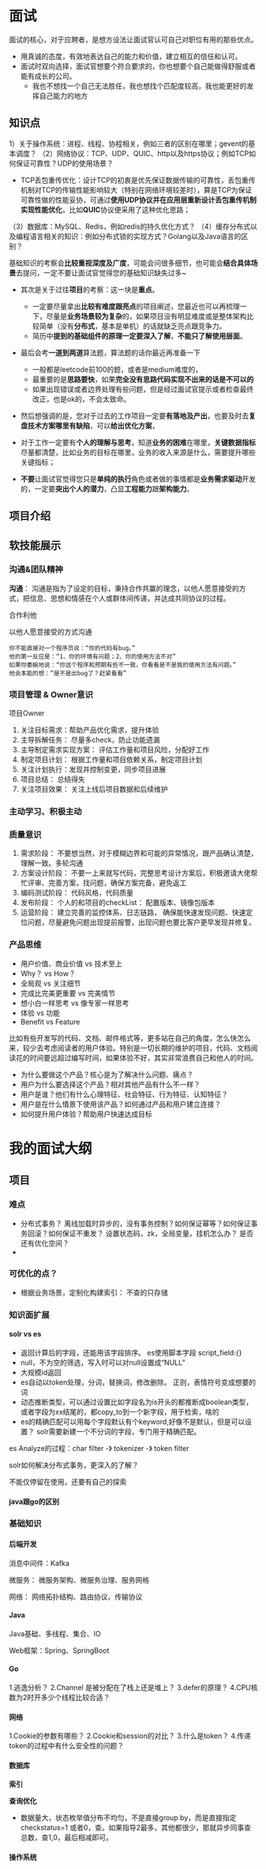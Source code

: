 

# 面试
面试的核心，对于应聘者，是想方设法让面试官认可自己对职位有用的那些优点。

- 用真诚的态度，有效地表达自己的能力和价值，建立相互的信任和认可。
- 面试时双向选择，面试官想要个符合要求的，你也想要个自己能做得舒服或者能有成长的公司。
  - 我也不想找一个自己无法胜任，我也想找个匹配度较高，我也能更好的发挥自己能力的地方


## 知识点

1）关于操作系统：进程、线程、协程相关，例如三者的区别在哪里；gevent的基本调度？
（2）网络协议：TCP、UDP、QUIC、http以及https协议；例如TCP如何保证可靠性？UDP的使用场景？
- TCP丢包重传优化：设计TCP的初衷是优先保证数据传输的可靠性，丢包重传机制对TCP的传输性能影响较大（特别在网络环境较差时），算是TCP为保证可靠性做的性能妥协，可通过**使用UDP协议并在应用层重新设计丢包重传机制实现性能优化**，比如**QUIC**协议便采用了这种优化思路；

（3）数据库：MySQL、Redis，例如redis的持久优化方式？
（4）缓存分布式以及编程语言相关的知识：例如分布式锁的实现方式？Golang以及Java语言的区别？


基础知识的考察会**比较重视深度及广度**，可能会问很多细节，也可能会**结合具体场景**去提问，一定不要让面试官觉得您的基础知识缺失过多~


- 其次是关于过往**项目**的考察：这一块是**重点**。
  - 一定要尽量拿出**比较有难度跟亮点**的项目阐述，您最近也可以再梳理一下，尽量是**业务场景较为复杂**的，如果项目没有明显难度或是整体架构比较简单（没有**分布式**，基本是单机）的话就缺乏亮点跟竞争力。
  - 简历中**提到的基础组件的原理一定要深入了解**，**不能只了解使用层面**。


- 最后会考**一道到两道**算法题，算法题的话你最近再准备一下
  - 一般都是leetcode前100的题，或者是medium难度的，
  - 最重要的是**思路要快**，如果**完全没有思路代码实现不出来的话是不可以的**
  - 如果出现错误或者边界处理有些问题，但是经过面试官提示或者检查最终改正，也是ok的，不会太致命。


- 然后想强调的是，您对于过去的工作项目一定要**有落地及产出**，也要及时去**复盘技术方案哪里有缺陷**，可以**给出优化方案**，
- 对于工作一定要有**个人的理解与思考**，知道**业务的困难**在哪里，**关键数据指标**尽量都清楚，比如业务的目标在哪里，业务的收入来源是什么，需要提升哪些关键指标；
- **不要**让面试官觉得您只是**单纯的执行**角色或者做的事情都是**业务需求驱动**开发的，一定要**突出个人的潜力**，凸显**工程能力**跟**架构能力**。


## 项目介绍


## 软技能展示

### 沟通&团队精神
**沟通**： 沟通是指为了设定的目标，秉持合作共赢的理念，以他人愿意接受的方式，把信息、思想和情感在个人或群体间传递，并达成共同协议的过程。

合作利他


以他人愿意接受的方式沟通
```
你不能直接对一个程序员说：“你的代码有bug。”
他的第一反应是：“1、你的环境有问题；2、你的使用方法不对”
如果你委婉地说：“你这个程序和预期有些不一致，你看看是不是我的使用方法有问题。”
他会本能的想：“是不是出bug了？赶紧看看”
```



### 项目管理 & Owner意识
项目Owner
1. 关注目标需求：帮助产品优化需求，提升体验
2. 主导拆解任务： 尽量多check，防止功能遗漏
3. 主导制定需求实现方案： 评估工作量和项目风险，分配好工作
4. 制定项目计划： 根据工作量和项目依赖关系，制定项目计划
5. 关注计划执行：发现并控制变更，同步项目进展
6. 项目总结： 总结得失
7. 关注项目效果： 关注上线后项目数据和后续维护

### 主动学习、积极主动


### 质量意识

1. 需求阶段： 不要想当然，对于模糊边界和可能的异常情况，跟产品确认清楚，理解一致。多轮沟通
2. 方案设计阶段： 不要一上来就写代码，完整思考设计方案后，积极邀请大佬帮忙评审、完善方案，找问题，确保方案完备，避免返工
3. 编码测试阶段： 代码风格，代码质量
4. 发布阶段： 个人的和项目的checkList： 配置版本、镜像包版本
5. 运营阶段： 建立完善的监控体系、日志链路， 确保能快速发现问题、快速定位问题，尽量避免问题出现提前报警，出现问题也要比客户更早发现并修复。 


### 产品思维
- 用户价值、商业价值 vs 技术至上
- Why？  vs  How？
- 全局观 vs 关注细节
- 完成比完美更重要  vs  完美情节
- 想小白一样思考  vs   像专家一样思考
- 体验  vs   功能
- Benefit  vs  Feature

比如有些开发写的代码、文档、邮件格式等，更多站在自己的角度，怎么快怎么来，较少去考虑阅读者的用户体验。特别是一切长期的维护的项目，代码、文档阅读花的时间要远超过编写时间，如果体验不好，其实非常浪费自己和他人的时间。


* 为什么要做这个产品？核心是为了解决什么问题、痛点？
* 用户为什么要选择这个产品？相对其他产品有什么不一样？
* 用户是谁？他们有什么心理特征、社会特征、行为特征、认知特征？
* 用户是在什么情景下使用该产品？如何通过产品和用户建立连接？
* 如何提升用户体验？帮助用户快速达成目标





# 我的面试大纲

## 项目

### 难点

- 分布式事务？ 离线加载时异步的，没有事务控制？如何保证幂等？如何保证事务回滚？如何保证不重发？  设置状态码，zk，全局变量，挂机怎么办？ 是否还有优化空间？
- 

### 可优化的点？

- 根据业务场景，定制化构建索引： 不查的只存储


### 知识面扩展


#### solr vs es
- 返回计算后的字段，还能用该字段排序。 es使用脚本字段 script_field:{}
- null，不为空的筛选，写入时可以对null设置成“NULL”
- 大规模id返回
- es自动以token处理，分词，替换词，修改删除。 正则，表情符号变成想要的词
- 动态推断类型，可以通过设置比如字段名为is开头的都推断成boolean类型，或者字段为xx结尾的，都copy_to到一个新字段，用于检索，啥的
- es的精确匹配可以用每个字段默认有个keyword,好像不是默认，但是可以设置？  solr需要新建一个不分词的字段，专门用于精确匹配。

es Analyze的过程：char filter -》 tokenizer -》 token filter



solr如何解决分布式事务，更深入的了解？

不能仅停留在使用，还要有自己的探索

#### java跟go的区别





### 基础知识

#### 后端开发

消息中间件：Kafka

微服务： 微服务架构、微服务治理、服务网格

网络： 网络拓扑结构、路由协议、传输协议

#### Java
Java基础、多线程、集合、IO

Web框架：Spring、SpringBoot


#### Go
1.逃逸分析？
2.Channel 是被分配在了栈上还是堆上？
3.defer的原理？
4.CPU核数为2时开多少个线程比较合适？


#### 网络
1.Cookie的参数有哪些？
2.Cookie和session的对比？
3.什么是token？
4.传递token的过程中有什么安全性的问题？


#### 数据库

**索引**




**查询优化**

- 数据量大，状态枚举值分布不均匀，不是直接group by，而是直接指定checkstatus=1 或者0，查。如果指导2最多，其他都很少，那就异步同事查总数，查1,0，最后相减即可。


#### 操作系统
